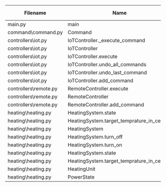 
| Filename | Name | Type | Start:End Line | Complexity | Clasification |
| -------- | ---- | ---- | -------------- | ---------- | ------------- |
| main.py | main | F | 5:5 | 9 | B |
| command\command.py | Command | C | 3:6 | 1 | A |
| controllers\iot.py | IoTController._execute_command | M | 29:49 | 5 | A |
| controllers\iot.py | IoTController | C | 10:63 | 4 | A |
| controllers\iot.py | IoTController.execute | M | 21:27 | 3 | A |
| controllers\iot.py | IoTController.undo_all_commands | M | 61:63 | 2 | A |
| controllers\iot.py | IoTController.undo_last_command | M | 52:58 | 2 | A |
| controllers\iot.py | IoTController.add_command | M | 17:19 | 2 | A |
| controllers\remote.py | RemoteController.execute | M | 19:39 | 6 | B |
| controllers\remote.py | RemoteController | C | 10:39 | 5 | A |
| controllers\remote.py | RemoteController.add_command | M | 15:17 | 2 | A |
| heating\heating.py | HeatingSystem.state | M | 37:41 | 2 | A |
| heating\heating.py | HeatingSystem.target_temprature_in_celcius | M | 27:31 | 2 | A |
| heating\heating.py | HeatingSystem | C | 17:47 | 2 | A |
| heating\heating.py | HeatingSystem.turn_off | M | 46:47 | 1 | A |
| heating\heating.py | HeatingSystem.turn_on | M | 43:44 | 1 | A |
| heating\heating.py | HeatingSystem.state | M | 33:35 | 1 | A |
| heating\heating.py | HeatingSystem.target_temprature_in_celcius | M | 23:25 | 1 | A |
| heating\heating.py | HeatingUnit | C | 10:14 | 1 | A |
| heating\heating.py | PowerState | C | 5:7 | 1 | A |

